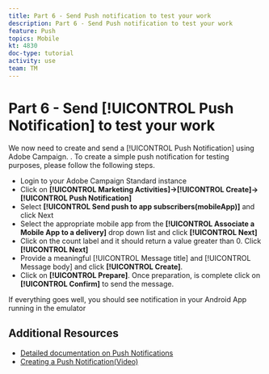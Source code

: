 ```yaml
---
title: Part 6 - Send Push notification to test your work
description: Part 6 - Send Push notification to test your work
feature: Push
topics: Mobile
kt: 4830
doc-type: tutorial
activity: use
team: TM
---
```


# Part 6 - Send [!UICONTROL Push Notification] to test your work

We now need to create and send a [!UICONTROL Push Notification] using Adobe Campaign. . To create a simple push notification for testing purposes, please follow the following steps.

* Login to your Adobe Campaign Standard instance
* Click on **[!UICONTROL Marketing Activities]->[!UICONTROL Create]->[!UICONTROL Push Notification]**
* Select **[!UICONTROL Send push to app subscribers(mobileApp)]** and click Next
* Select the appropriate mobile app from the **[!UICONTROL Associate a Mobile App to a delivery]** drop down list and click **[!UICONTROL Next]**
* Click on the count label and it should return a value greater than 0. Click **[!UICONTROL Next]**
* Provide a meaningful [!UICONTROL Message title] and [!UICONTROL Message body] and click **[!UICONTROL Create]**.
* Click on **[!UICONTROL Prepare]**. Once preparation, is complete click on **[!UICONTROL Confirm]** to send the message.

If everything goes well, you should see notification in your Android App running in the emulator

## Additional Resources

* [Detailed documentation on Push Notifications](https://docs.adobe.com/content/help/en/campaign-standard/using/communication-channels/push-notifications/about-push-notifications.html)
* [Creating a Push Notification(Video)](/help/guides/communication-channels/mobile/push-notifications/creating-a-push-notification.md)